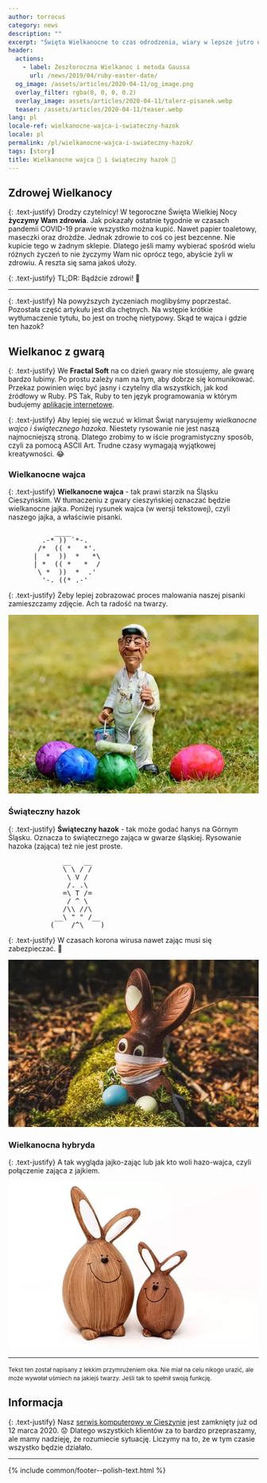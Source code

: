 ```yaml
---
author: torrocus
category: news
description: ""
excerpt: "Święta Wielkanocne to czas odrodzenia, wiary w lepsze jutro oraz radości. Postaramy się dostarczyć przynajmniej tego ostatniego."
header:
  actions:
    - label: Zeszłoroczna Wielkanoc i metoda Gaussa
      url: /news/2019/04/ruby-easter-date/
  og_image: /assets/articles/2020-04-11/og_image.png
  overlay_filter: rgba(0, 0, 0, 0.2)
  overlay_image: assets/articles/2020-04-11/talerz-pisanek.webp
  teaser: /assets/articles/2020-04-11/teaser.webp
lang: pl
locale-ref: wielkanocne-wajca-i-swiateczny-hazok
locale: pl
permalink: /pl/wielkanocne-wajca-i-swiateczny-hazok/
tags: [story]
title: Wielkanocne wajca 🥚 i świąteczny hazok 🐇
---
```


## Zdrowej Wielkanocy

{: .text-justify}
Drodzy czytelnicy!
W tegoroczne Święta Wielkiej Nocy **życzymy Wam zdrowia**.
Jak pokazały ostatnie tygodnie w czasach pandemii COVID-19 prawie wszystko można kupić.
Nawet papier toaletowy, maseczki oraz drożdże.
Jednak zdrowie to coś co jest bezcenne.
Nie kupicie tego w żadnym sklepie.
Dlatego jeśli mamy wybierać spośród wielu różnych życzeń to nie życzymy Wam nic oprócz tego, abyście żyli w zdrowiu.
A reszta się sama jakoś ułoży.

{: .text-justify}
TL;DR: Bądźcie zdrowi!
🐣

----

{: .text-justify}
Na powyższych życzeniach moglibyśmy poprzestać.
Pozostała część artykułu jest dla chętnych.
Na wstępie krótkie wytłumaczenie tytułu, bo jest on trochę nietypowy.
Skąd te wajca i gdzie ten hazok?


## Wielkanoc z gwarą

{: .text-justify}
We **Fractal Soft** na co dzień gwary nie stosujemy, ale gwarę bardzo lubimy.
Po prostu zależy nam na tym, aby dobrze się komunikować.
Przekaz powinien więc być jasny i czytelny dla wszystkich, jak kod źródłowy w Ruby.
PS Tak, Ruby to ten język programowania w którym budujemy [aplikacje internetowe](https://fractalsoft.org/pl).

{: .text-justify}
Aby lepiej się wczuć w klimat Świąt narysujemy _wielkanocne wajco i świątecznego hazoka_.
Niestety rysowanie nie jest naszą najmocniejszą stroną.
Dlatego zrobimy to w iście programistyczny sposób, czyli za pomocą ASCII Art.
Trudne czasy wymagają wyjątkowej kreatywności.
😂

### Wielkanocne wajca

{: .text-justify}
**Wielkanocne wajca** - tak prawi starzik na Śląsku Cieszyńskim.
W tłumaczeniu z gwary cieszyńskiej oznaczać będzie wielkanocne jajka.
Poniżej rysunek wajca (w wersji tekstowej), czyli naszego jajka, a właściwie pisanki.

<pre>
           ____
        .-* )) `*-.
       /*  (( *   *'.
      |  *  ))  *   *\
      | *  (( *   *  /
       \ *  ))  *  .'
        '-._((*_.-'
</pre>

{: .text-justify}
Żeby lepiej zobrazować proces malowania naszej pisanki zamieszczamy zdjęcie.
Ach ta radość na twarzy.

![Malowanie jajek wielkanocnych](/assets/articles/2020-04-11/malowanie-pisanek.webp)


### Świąteczny hazok

{: .text-justify}
**Świąteczny hazok** - tak może godać hanys na Górnym Śląsku.
Oznacza to świątecznego zająca w gwarze śląskiej.
Rysowanie hazoka (zająca) też nie jest proste.

<pre>
             __   __
             \ \ / /
              \ V /
              /. .\
             =\ T /=
              / ^ \
             /\\ //\
           __\ " " /__
          (____/^\____)
</pre>

{: .text-justify}
W czasach korona wirusa nawet zając musi się zabezpieczać.
🐰

![Wielkanocny zajączek w maseczce podczas pandamii korona wirusa](/assets/articles/2020-04-11/zajac-podczas-pandemi.webp)


### Wielkanocna hybryda

{: .text-justify}
A tak wygląda jajko-zając lub jak kto woli hazo-wajca, czyli połączenie zająca z jajkiem.

![Jajko-zając](/assets/articles/2020-04-11/jajko-zajac.webp)


----

<small class='text-justify'>
Tekst ten został napisany z lekkim przymrużeniem oka.
Nie miał na celu nikogo urazić, ale może wywołał uśmiech na jakiejś twarzy.
Jeśli tak to spełnił swoją funkcję.
</small>

## Informacja

{: .text-justify}
Nasz [serwis komputerowy w Cieszynie](https://fractalsoft.org/pl/cieszyn) jest zamknięty już od 12 marca 2020.
😟
Dlatego wszystkich klientów za to bardzo przepraszamy, ale mamy nadzieję, że rozumiecie sytuację.
Liczymy na to, że w tym czasie wszystko będzie działało.

----
{% include common/footer--polish-text.html %}
